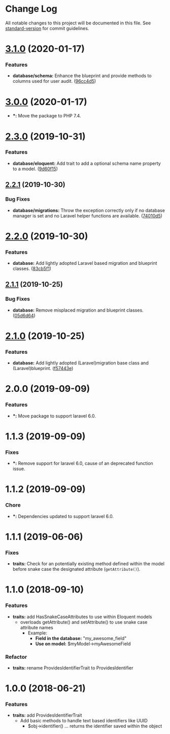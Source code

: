 # Change Log

All notable changes to this project will be documented in this file. See [standard-version](https://github.com/conventional-changelog/standard-version) for commit guidelines.

# [3.1.0](https://github.com/Datamedrix/support-toolset/compare/v3.0.0...v3.1.0) (2020-01-17)

### Features

* **database/schema:** Enhance the blueprint and provide methods to columns used for user audit. ([96cc4d5](https://github.com/Datamedrix/support-toolset/commit/96cc4d5))

# [3.0.0](https://github.com/Datamedrix/support-toolset/compare/v2.3.0...v3.0.0) (2020-01-17)

* **\*:** Move the package to PHP 7.4.

# [2.3.0](https://github.com/Datamedrix/support-toolset/compare/v2.2.1...v2.3.0) (2019-10-31)

### Features

* **database/eloquent:** Add trait to add a optional schema name property to a model. ([9d60f15](https://github.com/Datamedrix/support-toolset/commit/9d60f15))

## [2.2.1](https://github.com/Datamedrix/support-toolset/compare/v2.2.0...v2.2.1) (2019-10-30)

### Bug Fixes

* **database/migrations:** Throw the exception correctly only if no database manager is set and no Laravel helper functions are available. ([74010d5](https://github.com/Datamedrix/support-toolset/commit/74010d5))

# [2.2.0](https://github.com/Datamedrix/support-toolset/compare/v2.1.1...v2.2.0) (2019-10-30)

### Features

* **database:** Add lightly adopted Laravel based migration and blueprint classes. ([83cb5f1](https://github.com/Datamedrix/support-toolset/commit/83cb5f1))

## [2.1.1](https://github.com/Datamedrix/support-toolset/compare/v2.1.0...v2.1.1) (2019-10-25)

### Bug Fixes

* **database:** Remove misplaced migration and blueprint classes. ([05d6d64](https://github.com/Datamedrix/support-toolset/commit/05d6d64))

# [2.1.0](https://github.com/Datamedrix/support-toolset/compare/v2.0.0...v2.1.0) (2019-10-25)

### Features

* **database:** Add lightly adopted (Laravel)migration base class and (Laravel)blueprint. ([f57443e](https://github.com/Datamedrix/support-toolset/commit/f57443e))

# 2.0.0 (2019-09-09)

### Features

* **\*:** Move package to support laravel 6.0.

# 1.1.3 (2019-09-09)

### Fixes

* **\*:** Remove support for laravel 6.0, cause of an deprecated function issue.

# 1.1.2 (2019-09-09)

### Chore

* **\*:** Dependencies updated to support laravel 6.0.

# 1.1.1 (2019-06-06)

### Fixes

* **traits:** Check for an potentially existing method defined within the model before snake case the designated attribute (`getAttribute()`).

<a name="1.1.0"></a>
# 1.1.0 (2018-09-10)

### Features

* **traits:** add HasSnakeCaseAttributes to use within Eloquent models
    * overloads getAttribute() and setAttribute() to use snake case attribute names
        * Example:
            * **Field in the database:** "my_awesome_field"
            * **Use on model:** $myModel->myAwesomeField

### Refactor

* **traits:** rename ProvidesIdentifierTrait to ProvidesIdentifier

<a name="1.0.0"></a>
# 1.0.0 (2018-06-21)

### Features

* **traits:** add ProvidesIdentifierTrait
    * Add basic methods to handle text based identifiers like UUID
        * $obj->identifier()  ... returns the identifier saved within the object

